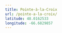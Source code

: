 ```yaml
---
title: Pointe-à-la-Croix
url: /pointe-a-la-croix/
latitude: 48.0162533
longitude: -66.6829857
---
```

